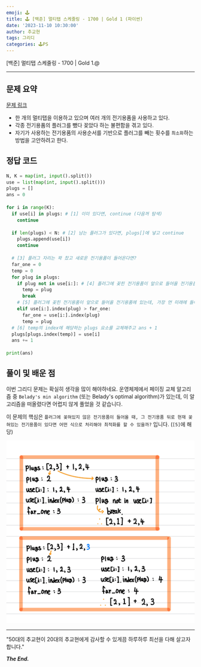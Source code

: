 ```yaml
---
emoji: 🕹️
title: 🕹️ [백준] 멀티탭 스케줄링 - 1700 | Gold 1 (파이썬)
date: '2023-11-10 10:30:00'
author: 추교현
tags: 그리디
categories: 🕹️PS
---
```


[백준] 멀티탭 스케줄링 - 1700 | Gold 1.@

---

## 문제 요약

[문제 링크](https://www.acmicpc.net/problem/1700)

- 한 개의 멀티탭을 이용하고 있으며 여러 개의 전기용품을 사용하고 있다.
- 각종 전기용품의 플러그를 뺐다 꽂았다 하는 불편함을 겪고 있다.
- 자기가 사용하는 전기용품의 사용순서를 기반으로 플러그를 빼는 횟수를 `최소화`하는 방법을 고안하려고 한다.

## 정답 코드

```python
N, K = map(int, input().split())
use = list(map(int, input().split()))
plugs = []
ans = 0

for i in range(K):
  if use[i] in plugs: # [1] 이미 있다면, continue (다음꺼 탐색)
    continue

  if len(plugs) < N: # [2] 남는 플러그가 있다면, plugs[]에 넣고 continue
    plugs.append(use[i])
    continue

  # [3] 플러그 자리는 꽉 찼고 새로운 전기용품이 들어온다면?
  far_one = 0
  temp = 0
  for plug in plugs:
    if plug not in use[i:]: # [4] 플러그에 꽂힌 전기용품이 앞으로 들어올 전기용품에 없다면?
      temp = plug
      break
    # [5] 플러그에 꽂힌 전기용품이 앞으로 들어올 전기용품에 있는데, 가장 먼 미래에 들어올 전기용품을 찾아서 이를 temp에 할당
    elif use[i:].index(plug) > far_one:
      far_one = use[i:].index(plug)
      temp = plug
  # [6] temp의 index에 해당하는 plugs 요소를 교체해주고 ans + 1
  plugs[plugs.index(temp)] = use[i]
  ans += 1

print(ans)
```

## 풀이 및 배운 점

이번 그리디 문제는 확실히 생각을 많이 해야하네요. 운영체제에서 페이징 교체 알고리즘 중 `Belady's min algorithm` (또는 Belady's optimal algorithm)가 있는데, 이 알고리즘을 떠올렸다면 어렵지 않게 풀었을 것 같습니다.

이 문제의 핵심은 `플러그에 꽂혀있지 않은 전기용품이 들어올 때, 그 전기용품 뒤로 현재 꽂혀있는 전기용품이 있다면 어떤 식으로 처리해야 최적화를 할 수 있을까?` 입니다. (`[5]`에 해당)

![boj-1700-1.jpeg](boj-1700-1.jpeg)

---

"50대의 추교현이 20대의 추교현에게 감사할 수 있게끔 하루하루 최선을 다해 살고자 합니다."

**_The End._**

